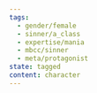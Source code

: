 ```yaml
---
tags:
  - gender/female
  - sinner/a_class
  - expertise/mania
  - mbcc/sinner
  - meta/protagonist
state: tagged
content: character
---
```

